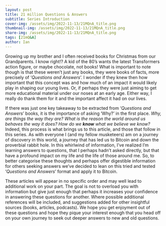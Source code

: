 ```yaml
---
layout: post
title: 21 million Questions & Answers
subtitle: Series Introduction
cover-img: /assets/img/2022-11-13/21MQnA_title.png
thumbnail-img: /assets/img/2022-11-13/21MQnA_title.png
share-img: /assets/img/2022-11-13/21MQnA_title.png
tags: [21mQ&A]
author: Ian
---
```


Growing up my brother and I often received books for Christmas from our Grandparents. I know right!? A kid of the 80’s wants the latest Transformers action figure, or maybe chocolate, not books! What is important to note though is that these weren’t just any books, they were books of facts, more precisely of ‘*Questions and Answers*’. I wonder if they knew then how important that this concept was and how much of an impact it would likely play in shaping our young lives. Or, if perhaps they were just aiming to get more educational material under our noses at an early age. Either way, I really do thank them for it and the important affect it had on our lives.

If there was just one key takeaway to be extracted from ‘*Questions and Answers*’ books, it is the importance of asking ‘Why?’ in the first place. *Why, are things the way they are? What is the reason the world around us behaves the way it does? How do we **know** what we believe we know?* Indeed, this process is what brings us to this article, and those that follow in this series. As with everyone I (and my fellow musketeers) am on a journey of discovery in this world, a journey that has led us to Bitcoin and down the proverbial rabbit hole. In this whirlwind of information, I’ve realized I’m learning answers to questions, that I perhaps hadn’t asked directly, but that have a profound impact on my life and the life of those around me. So, to better categorise these thoughts and perhaps offer digestible information for others seeking answers we’ve decided to lean on this tried and tested ‘*Questions and Answers*’ format and apply it to Bitcoin.

These articles will appear in no specific order and may well lead to additional work on your part. The goal is not to overload you with information but give just enough that perhaps it increases your confidence in answering these questions for another. Where possible additional references will be included, and suggestions added for other insightful sources (books, articles, podcasts). We hope you get enjoyment out of these questions and hope they pique your interest enough that you head off on your own journey to seek out deeper answers to new and old questions.

